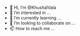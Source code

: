 - 👋 Hi, I’m @KhushalVala
- 👀 I’m interested in ...
- 🌱 I’m currently learning ...
- 💞️ I’m looking to collaborate on ...
- 📫 How to reach me ...

<!---
KhushalVala/KhushalVala is a ✨ special ✨ repository because its `README.md` (this file) appears on your GitHub profile.
You can click the Preview link to take a look at your changes.
--->
